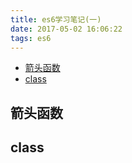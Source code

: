```yaml
---
title: es6学习笔记(一)
date: 2017-05-02 16:06:22
tags: es6
---
```


- [箭头函数](#箭头函数)
- [class](#class)

## 箭头函数

## class